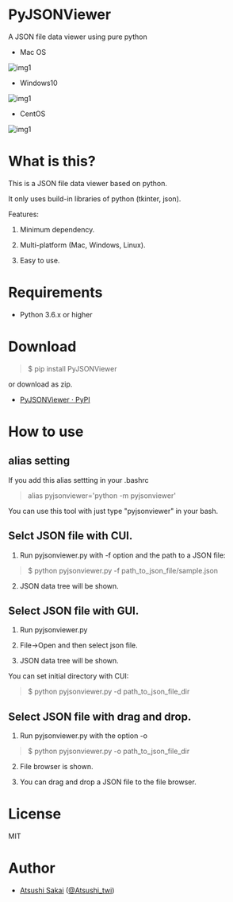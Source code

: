 # PyJSONViewer
A JSON file data viewer using pure python

- Mac OS

![img1](https://github.com/AtsushiSakai/PyJSONViewer/raw/master/img/mac.png)

- Windows10

![img1](https://github.com/AtsushiSakai/PyJSONViewer/raw/master/img/windows.png)

- CentOS

![img1](https://github.com/AtsushiSakai/PyJSONViewer/raw/master/img/centos.png)



# What is this?

This is a JSON file data viewer based on python.

It only uses build-in libraries of python (tkinter, json).

Features:

1. Minimum dependency. 

2. Multi-platform (Mac, Windows, Linux).

3. Easy to use.


# Requirements

- Python 3.6.x or higher

# Download

>$ pip install PyJSONViewer

or download as zip.

- [PyJSONViewer · PyPI](https://pypi.org/project/PyJSONViewer/)

# How to use

## alias setting

If you add this alias settting in your .bashrc

> alias pyjsonviewer='python -m pyjsonviewer'

You can use this tool with just type "pyjsonviewer" in your bash.

## Selct JSON file with CUI.

1. Run pyjsonviewer.py with -f option and the path to a JSON file:

> $ python pyjsonviewer.py -f path\_to\_json\_file/sample.json

2. JSON data tree will be shown.

## Select JSON file with GUI.

1. Run pyjsonviewer.py

2. File-\>Open and then select json file.

3. JSON data tree will be shown.

You can set initial directory with CUI:

> $ python pyjsonviewer.py -d path\_to\_json\_file\_dir

## Select JSON file with drag and drop.

1. Run pyjsonviewer.py with the option -o

> $ python pyjsonviewer.py -o path\_to\_json\_file\_dir

2. File browser is shown.

3. You can drag and drop a JSON file to the file browser.

# License 

MIT

# Author

- [Atsushi Sakai](https://github.com/AtsushiSakai/) ([@Atsushi_twi](https://twitter.com/Atsushi_twi))




